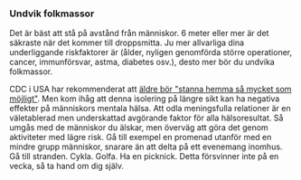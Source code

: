 ### Undvik folkmassor 

Det är bäst att stå på avstånd från människor. 6 meter eller mer är det säkraste när det kommer till droppsmitta. Ju mer allvarliga dina underliggande riskfaktorer är (ålder, nyligen genomförda större operationer, cancer, immunförsvar, astma, diabetes osv.), desto mer bör du undvika folkmassor.

CDC i USA har rekommenderat att [äldre bör "stanna hemma så mycket som möjligt"](https://fox8.com/news/coronavirus/cdc-older-adults-should-stay-at-home-as-much-as-possible-due-to-coronavirus/). Men kom ihåg att denna isolering på längre sikt kan ha negativa effekter på människors mentala hälsa. Att odla meningsfulla relationer är en väletablerad men underskattad avgörande faktor för alla hälsoresultat. Så umgås med de människor du älskar, men överväg att göra det genom aktiviteter med lägre risk. Gå till exempel en promenad utanför med en mindre grupp människor, snarare än att delta på ett evenemang inomhus. Gå till stranden. Cykla. Golfa. Ha en picknick. Detta försvinner inte på en vecka, så ta hand om dig själv. 
